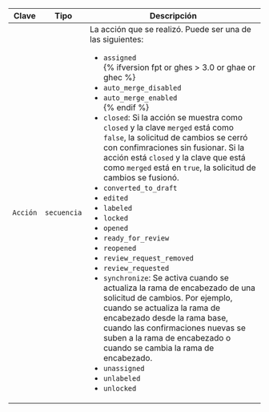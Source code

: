 | Clave    | Tipo        | Descripción                                                                         |
| -------- | ----------- | ----------------------------------------------------------------------------------- |
| `Acción` | `secuencia` | La acción que se realizó. Puede ser una de las siguientes:<ul><li>`assigned`</li>{% ifversion fpt or ghes > 3.0 or ghae or ghec %}<li>`auto_merge_disabled`</li><li>`auto_merge_enabled`</li>{% endif %}<li>`closed`: Si la acción se muestra como `closed` y la clave `merged` está como `false`, la solicitud de cambios se cerró con confimraciones sin fusionar. Si la acción está `closed` y la clave que está como `merged` está en `true`, la solicitud de cambios se fusionó.</li><li>`converted_to_draft`</li><li>`edited`</li><li>`labeled`</li><li>`locked`</li><li>`opened`</li><li>`ready_for_review`</li><li>`reopened`</li><li>`review_request_removed`</li><li>`review_requested`</li><li>`synchronize`: Se activa cuando se actualiza la rama de encabezado de una solicitud de cambios. Por ejemplo, cuando se actualiza la rama de encabezado desde la rama base, cuando las confirmaciones nuevas se suben a la rama de encabezado o cuando se cambia la rama de encabezado.</li><li>`unassigned`</li><li>`unlabeled`</li><li>`unlocked`</li></ul> |

